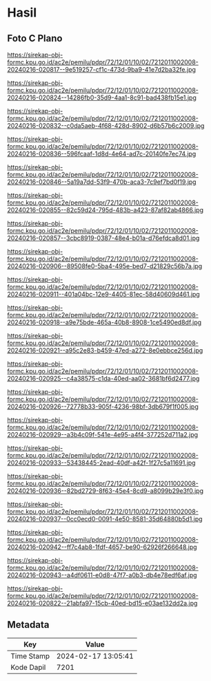 # Hasil

## Foto C Plano

https://sirekap-obj-formc.kpu.go.id/ac2e/pemilu/pdpr/72/12/01/10/02/7212011002008-20240216-020817--9e519257-cf1c-473d-9ba9-41e7d2ba32fe.jpg

https://sirekap-obj-formc.kpu.go.id/ac2e/pemilu/pdpr/72/12/01/10/02/7212011002008-20240216-020824--14286fb0-35d9-4aa1-8c91-bad438fb15e1.jpg

https://sirekap-obj-formc.kpu.go.id/ac2e/pemilu/pdpr/72/12/01/10/02/7212011002008-20240216-020832--c0da5aeb-4f68-428d-8902-d6b57b6c2009.jpg

https://sirekap-obj-formc.kpu.go.id/ac2e/pemilu/pdpr/72/12/01/10/02/7212011002008-20240216-020836--596fcaaf-1d8d-4e64-ad7c-20140fe7ec74.jpg

https://sirekap-obj-formc.kpu.go.id/ac2e/pemilu/pdpr/72/12/01/10/02/7212011002008-20240216-020846--5a19a7dd-53f9-470b-aca3-7c9ef7bd0f19.jpg

https://sirekap-obj-formc.kpu.go.id/ac2e/pemilu/pdpr/72/12/01/10/02/7212011002008-20240216-020855--82c59d24-795d-483b-a423-87af82ab4866.jpg

https://sirekap-obj-formc.kpu.go.id/ac2e/pemilu/pdpr/72/12/01/10/02/7212011002008-20240216-020857--3cbc8919-0387-48e4-b01a-d76efdca8d01.jpg

https://sirekap-obj-formc.kpu.go.id/ac2e/pemilu/pdpr/72/12/01/10/02/7212011002008-20240216-020906--89508fe0-5ba4-495e-bed7-d21829c56b7a.jpg

https://sirekap-obj-formc.kpu.go.id/ac2e/pemilu/pdpr/72/12/01/10/02/7212011002008-20240216-020911--401a04bc-12e9-4405-81ec-58d40609d461.jpg

https://sirekap-obj-formc.kpu.go.id/ac2e/pemilu/pdpr/72/12/01/10/02/7212011002008-20240216-020918--a9e75bde-465a-40b8-8908-1ce5490ed8df.jpg

https://sirekap-obj-formc.kpu.go.id/ac2e/pemilu/pdpr/72/12/01/10/02/7212011002008-20240216-020921--a95c2e83-b459-47ed-a272-8e0ebbce256d.jpg

https://sirekap-obj-formc.kpu.go.id/ac2e/pemilu/pdpr/72/12/01/10/02/7212011002008-20240216-020925--c4a38575-c1da-40ed-aa02-3681bf6d2477.jpg

https://sirekap-obj-formc.kpu.go.id/ac2e/pemilu/pdpr/72/12/01/10/02/7212011002008-20240216-020926--72778b33-905f-4236-98bf-3db679f1f005.jpg

https://sirekap-obj-formc.kpu.go.id/ac2e/pemilu/pdpr/72/12/01/10/02/7212011002008-20240216-020929--a3b4c09f-541e-4e95-a4f4-377252d711a2.jpg

https://sirekap-obj-formc.kpu.go.id/ac2e/pemilu/pdpr/72/12/01/10/02/7212011002008-20240216-020933--53438445-2ead-40df-a42f-1f27c5a11691.jpg

https://sirekap-obj-formc.kpu.go.id/ac2e/pemilu/pdpr/72/12/01/10/02/7212011002008-20240216-020936--82bd2729-8f63-45e4-8cd9-a8099b29e3f0.jpg

https://sirekap-obj-formc.kpu.go.id/ac2e/pemilu/pdpr/72/12/01/10/02/7212011002008-20240216-020937--0cc0ecd0-0091-4e50-8581-35d64880b5d1.jpg

https://sirekap-obj-formc.kpu.go.id/ac2e/pemilu/pdpr/72/12/01/10/02/7212011002008-20240216-020942--ff7c4ab8-1fdf-4657-be90-62926f266648.jpg

https://sirekap-obj-formc.kpu.go.id/ac2e/pemilu/pdpr/72/12/01/10/02/7212011002008-20240216-020943--a4df0611-e0d8-47f7-a0b3-db4e78edf6af.jpg

https://sirekap-obj-formc.kpu.go.id/ac2e/pemilu/pdpr/72/12/01/10/02/7212011002008-20240216-020822--21abfa97-15cb-40ed-bd15-e03ae132dd2a.jpg


## Metadata

| Key        | Value               |
| ---------- | ------------------- |
| Time Stamp | 2024-02-17 13:05:41 |
| Kode Dapil | 7201                |



